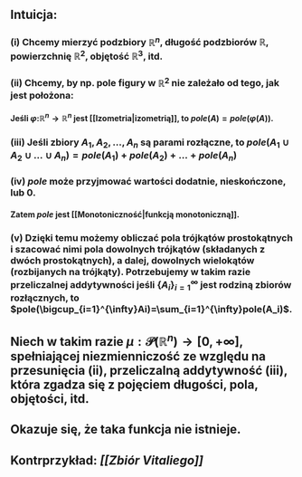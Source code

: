 ## **Intuicja**: 
### (i) Chcemy mierzyć podzbiory $\mathbb{R}^n$, długość podzbiorów $\mathbb{R}$, powierzchnię $\mathbb{R}^2$, objętość $\mathbb{R}^3$, itd. 
### (ii) Chcemy, by np. pole figury w $\mathbb{R}^2$ nie zależało od tego, jak jest położona:
#### Jeśli $\varphi:$$\mathbb{R}^n\to\mathbb{R}^n$ jest [[Izometria|izometrią]], to $pole(A)=pole(\varphi(A))$.
### (iii) Jeśli zbiory $A_1,A_2,\dots,A_n$ są parami rozłączne, to $pole(A_1\cup{}A_2\cup\dots\cup{}A_n) = pole(A_1)+pole(A_2)+\dots+pole(A_n)$
### (iv) $pole$ może przyjmować wartości dodatnie, nieskończone, lub $0$.
####  Zatem $pole$ jest [[Monotoniczność|funkcją monotoniczną]].
### (v) Dzięki temu możemy obliczać pola trójkątów prostokątnych i szacować nimi pola dowolnych trójkątów (składanych z dwóch prostokątnych), a dalej, dowolnych wielokątów (rozbijanych na trójkąty). Potrzebujemy w takim razie przeliczalnej addytywności jeśli $\{A_i\}_{i=1}^{\infty}$ jest rodziną zbiorów rozłącznych, to $pole(\bigcup_{i=1}^{\infty}Ai)=\sum_{i=1}^{\infty}pole(A_i)$.

## Niech w takim razie $\mu:\mathcal{P}(\mathbb{R}^n)\to[0,+\infty]$, spełniającej niezmienniczość ze względu na przesunięcia (ii), przeliczalną addytywność (iii), która zgadza się z pojęciem długości, pola, objętości, itd.
## Okazuje się, że taka funkcja **nie istnieje**.
## **Kontrprzykład**: *[[Zbiór Vitaliego]]*